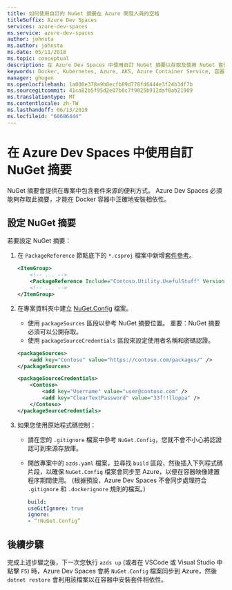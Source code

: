 ```yaml
---
title: 如何使用自訂的 NuGet 摘要在 Azure 開發人員的空格
titleSuffix: Azure Dev Spaces
services: azure-dev-spaces
ms.service: azure-dev-spaces
author: johnsta
ms.author: johnsta
ms.date: 05/11/2018
ms.topic: conceptual
description: 在 Azure Dev Spaces 中使用自訂 NuGet 摘要以存取及使用 NuGet 套件。
keywords: Docker, Kubernetes, Azure, AKS, Azure Container Service, 容器
manager: ghogen
ms.openlocfilehash: 1a000e378a9b8ecfb09d778fd6444e3f24b3df7b
ms.sourcegitcommit: 41ca82b5f95d2e07b0c7f9025b912daf0ab21909
ms.translationtype: MT
ms.contentlocale: zh-TW
ms.lasthandoff: 06/13/2019
ms.locfileid: "60686444"
---
```

#  <a name="use-a-custom-nuget-feed-in-an-azure-dev-space"></a>在 Azure Dev Spaces 中使用自訂 NuGet 摘要

NuGet 摘要會提供在專案中包含套件來源的便利方式。 Azure Dev Spaces 必須能夠存取此摘要，才能在 Docker 容器中正確地安裝相依性。

## <a name="set-up-a-nuget-feed"></a>設定 NuGet 摘要

若要設定 NuGet 摘要：
1. 在 `PackageReference` 節點底下的 `*.csproj` 檔案中新增[套件參考](https://docs.microsoft.com/nuget/consume-packages/package-references-in-project-files)。

   ```xml
   <ItemGroup>
       <!-- ... -->
       <PackageReference Include="Contoso.Utility.UsefulStuff" Version="3.6.0" />
       <!-- ... -->
   </ItemGroup>
   ```

2. 在專案資料夾中建立 [NuGet.Config](https://docs.microsoft.com/nuget/reference/nuget-config-file) 檔案。
     * 使用 `packageSources` 區段以參考 NuGet 摘要位置。 重要：NuGet 摘要必須可以公開存取。
     * 使用 `packageSourceCredentials` 區段來設定使用者名稱和密碼認證。 

   ```xml
   <packageSources>
       <add key="Contoso" value="https://contoso.com/packages/" />
   </packageSources>

   <packageSourceCredentials>
       <Contoso>
           <add key="Username" value="user@contoso.com" />
           <add key="ClearTextPassword" value="33f!!lloppa" />
       </Contoso>
   </packageSourceCredentials>
   ```

3. 如果您使用原始程式碼控制：
    - 請在您的 `.gitignore` 檔案中參考 `NuGet.Config`，您就不會不小心將認證認可到來源存放庫。
    - 開啟專案中的 `azds.yaml` 檔案，並尋找 `build` 區段，然後插入下列程式碼片段，以確保 `NuGet.Config` 檔案會同步至 Azure，以便在容器映像建置程序期間使用。 (根據預設，Azure Dev Spaces 不會同步處理符合 `.gitignore` 和 `.dockerignore` 規則的檔案。)

        ```yaml
        build:
        useGitIgnore: true
        ignore:
        - “!NuGet.Config”
        ```


## <a name="next-steps"></a>後續步驟

完成上述步驟之後，下一次您執行 `azds up` (或者在 VSCode 或 Visual Studio 中點擊 `F5`) 時，Azure Dev Spaces 會將 `NuGet.Config` 檔案同步到 Azure，然後 `dotnet restore` 會利用該檔案以在容器中安裝套件相依性。

